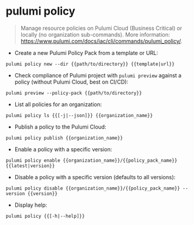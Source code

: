 # pulumi policy

> Manage resource policies on Pulumi Cloud (Business Critical) or locally (no organization sub-commands).
> More information: <https://www.pulumi.com/docs/iac/cli/commands/pulumi_policy/>.

- Create a new Pulumi Policy Pack from a template or URL:

`pulumi policy new --dir {{path/to/directory}} {{template|url}}`

- Check compliance of Pulumi project with `pulumi preview` against a policy (without Pulumi Cloud, best on CI/CD):

`pulumi preview --policy-pack {{path/to/directory}}`

- List all policies for an organization:

`pulumi policy ls {{[-j|--json]}} {{organization_name}}`

- Publish a policy to the Pulumi Cloud:

`pulumi policy publish {{organization_name}}`

- Enable a policy with a specific version:

`pulumi policy enable {{organization_name}}/{{policy_pack_name}} {{latest|version}}`

- Disable a policy with a specific version (defaults to all versions):

`pulumi policy disable {{organization_name}}/{{policy_pack_name}} --version {{version}}`

- Display help:

`pulumi policy {{[-h|--help]}}`
